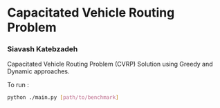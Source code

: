 # Capacitated Vehicle Routing Problem

### Siavash Katebzadeh

Capacitated Vehicle Routing Problem (CVRP) Solution using Greedy and Dynamic approaches.


To run :

```sh
python ./main.py [path/to/benchmark]
```